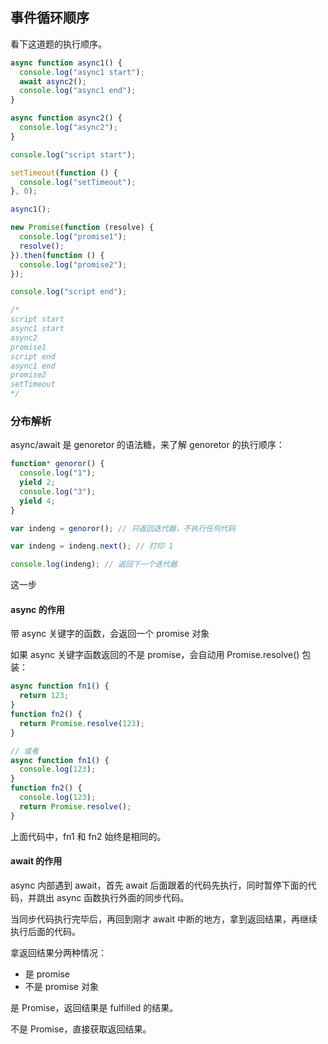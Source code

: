 ## 事件循环顺序

看下这道题的执行顺序。

```js
async function async1() {
  console.log("async1 start");
  await async2();
  console.log("async1 end");
}

async function async2() {
  console.log("async2");
}

console.log("script start");

setTimeout(function () {
  console.log("setTimeout");
}, 0);

async1();

new Promise(function (resolve) {
  console.log("promise1");
  resolve();
}).then(function () {
  console.log("promise2");
});

console.log("script end");

/*
script start
async1 start
async2
promise1
script end
async1 end
promise2
setTimeout
*/
```

### 分布解析

async/await 是 genoretor 的语法糖，来了解 genoretor 的执行顺序：

```js
function* genoror() {
  console.log("1");
  yield 2;
  console.log("3");
  yield 4;
}

var indeng = genoror(); // 只返回迭代器，不执行任何代码

var indeng = indeng.next(); // 打印 1

console.log(indeng); // 返回下一个迭代器
```

这一步

#### async 的作用

带 async 关键字的函数，会返回一个 promise 对象

如果 async 关键字函数返回的不是 promise，会自动用 Promise.resolve() 包装：

```js
async function fn1() {
  return 123;
}
function fn2() {
  return Promise.resolve(123);
}

// 或者
async function fn1() {
  console.log(123);
}
function fn2() {
  console.log(123);
  return Promise.resolve();
}
```

上面代码中，fn1 和 fn2 始终是相同的。

#### await 的作用

async 内部遇到 await，首先 await 后面跟着的代码先执行，同时暂停下面的代码，并跳出 async 函数执行外面的同步代码。

当同步代码执行完毕后，再回到刚才 await 中断的地方，拿到返回结果，再继续执行后面的代码。

拿返回结果分两种情况：

- 是 promise
- 不是 promise 对象

是 Promise，返回结果是 fulfilled 的结果。

不是 Promise，直接获取返回结果。

